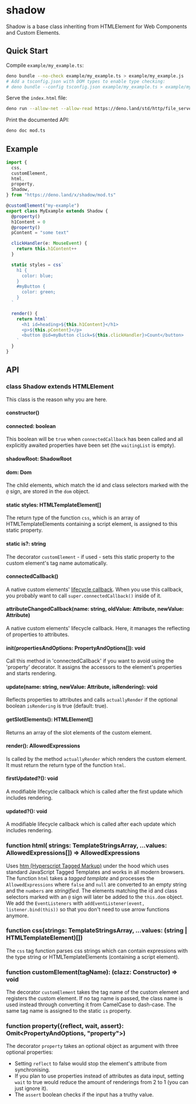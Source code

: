 # shadow

Shadow is a base class inheriting from HTMLElement for Web Components and Custom
Elements.

## Quick Start

Compile `example/my_example.ts`:

```bash
deno bundle --no-check example/my_example.ts > example/my_example.js
# Add a tsconfig.json with DOM types to enable type checking:
# deno bundle --config tsconfig.json example/my_example.ts > example/my_example.js
```

Serve the `index.html` file:

```bash
deno run --allow-net --allow-read https://deno.land/std/http/file_server.ts example/
```

Print the documented API:

```bash
deno doc mod.ts
```

## Example

```typescript
import {
  css,
  customElement,
  html,
  property,
  Shadow,
} from "https://deno.land/x/shadow/mod.ts"

@customElement("my-example")
export class MyExample extends Shadow {
  @property()
  h1Content = 0
  @property()
  pContent = "some text"

  clickHandler(e: MouseEvent) {
    return this.h1Content++
  }

  static styles = css`
    h1 {
      color: blue;
    }
    #myButton {
      color: green;
    }
  `

  render() {
    return html`
      <h1 id=heading>${this.h1Content}</h1>
      <p>${this.pContent}</p>
      <button @id=myButton click=${this.clickHandler}>Count</button>
    `
  }
}
```

## API

### class Shadow extends HTMLElement

This class is the reason why you are here.

#### constructor()

#### connected: boolean

This boolean will be `true` when `connectedCallback` has been called and all
explicitly awaited properties have been set (the `waitingList` is empty).

#### shadowRoot: ShadowRoot

#### dom: Dom

The child elements, which match the id and class selectors marked with the `@`
sign, are stored in the `dom` object.

#### static styles: HTMLTemplateElement[]

The return type of the function `css`, which is an array of HTMLTemplateElements
containing a script element, is assigned to this static property.

#### static is?: string

The decorator `customElement` - if used - sets this static property to the
custom element's tag name automatically.

#### connectedCallback()

A native custom elements'
[lifecycle callback](https://developer.mozilla.org/en-US/docs/Web/Web_Components/Using_custom_elements).
When you use this callback, you probably want to call
`super.connectedCallback()` inside of it.

#### attributeChangedCallback(name: string, oldValue: Attribute, newValue: Attribute)

A native custom elements' lifecycle callback. Here, it manages the reflecting of
properties to attributes.

#### init(propertiesAndOptions: PropertyAndOptions[]): void

Call this method in 'connectedCallback' if you want to avoid using the
'property' decorator. It assigns the accessors to the element's properties and
starts rendering.

#### update(name: string, newValue: Attribute, isRendering): void

Reflects properties to attributes and calls `actuallyRender` if the optional
boolean `isRendering` is true (default: true).

#### getSlotElements(): HTMLElement[]

Returns an array of the slot elements of the custom element.

#### render(): AllowedExpressions

Is called by the method `actuallyRender` which renders the custom element. It
must return the return type of the function `html`.

#### firstUpdated?(): void

A modifiable lifecycle callback which is called after the first update which
includes rendering.

#### updated?(): void

A modifiable lifecycle callback which is called after each update which includes
rendering.

### function html( strings: TemplateStringsArray, ...values: AllowedExpressions[]) => AllowedExpressions

Uses [htm (Hyperscript Tagged Markup)](https://github.com/developit/htm) under
the hood which uses standard JavaScript Tagged Templates and works in all modern
browsers. The function `html` takes a _tagged template_ and processes the
`AllowedExpressions` where `false` and `null` are converted to an empty string
and the `numbers` are _stringified_. The elements matching the id and class
selectors marked with an `@` sign will later be added to the `this.dom` object.
We add the `EventListeners` with `addEventListener(event, listener.bind(this))`
so that you don't need to use arrow functions anymore.

### function css(strings: TemplateStringsArray, ...values: (string | HTMLTemplateElement)[])

The `css` tag function parses css strings which can contain expressions with the
type string or HTMLTemplateElements (containing a script element).

### function customElement(tagName): (clazz: Constructor<HTMLElement>) => void

The decorator `customElement` takes the tag name of the custom element and
registers the custom element. If no tag name is passed, the class name is used
instead through converting it from CamelCase to dash-case. The same tag name is
assigned to the static `is` property.

### function property({reflect, wait, assert}: Omit<PropertyAndOptions, "property">)

The decorator `property` takes an optional object as argument with three
optional properties:

- Setting `reflect` to false would stop the element's attribute from
  synchronising.
- If you plan to use properties instead of attributes as data input, setting
  `wait` to true would reduce the amount of renderings from 2 to 1 (you can just
  ignore it).
- The `assert` boolean checks if the input has a truthy value.
